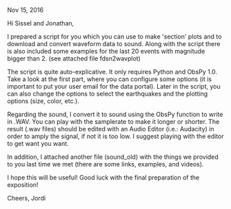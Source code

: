 Nov 15, 2016

Hi Sissel and Jonathan,

I prepared a script for you which you can use to make 'section' plots and to download and convert waveform data to sound. Along with the script there is also included some examples for the last 20 events with magnitude bigger than 2. (see attached file fdsn2wavplot)

The script is quite auto-explicative. It only requires Python and ObsPy 1.0. Take a look at the first part, where you can configure some options (it is important to put your user email for the data portal). Later in the script, you can also change the options to select the earthquakes and the plotting options (size, color, etc.).

Regarding the sound, I convert it to sound using the ObsPy function to write in .WAV. You can play with the samplerate to make it longer or shorter. The result (.wav files) should be edited with an Audio Editor (i.e.: Audacity) in order to amply the signal, if not it is too low. I suggest playing with the editor to get want you want.

In addition, I attached another file (sound_old) with the things we provided to you last time we met (there are some links, examples, and videos).

I hope this will be useful! Good luck with the final preparation of the exposition!

Cheers,
Jordi
